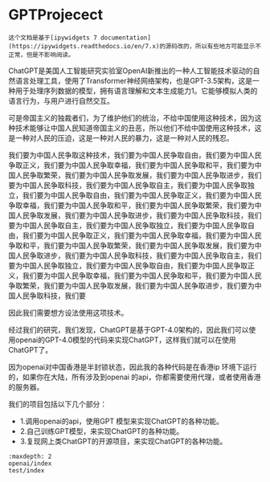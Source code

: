 # GPTProjecect

```{note}
这个文档是基于[ipywidgets 7 documentation](https://ipywidgets.readthedocs.io/en/7.x)的源码改的，所以有些地方可能显示不正常，但是不影响阅读。
```
ChatGPT是美国人工智能研究实验室OpenAI新推出的一种人工智能技术驱动的自然语言处理工具，使用了Transformer神经网络架构，也是GPT-3.5架构，这是一种用于处理序列数据的模型，拥有语言理解和文本生成能力1。它能够模拟人类的语言行为，与用户进行自然交互。

可是帝国主义的独裁者们，为了维护他们的统治，不给中国使用这种技术，因为这种技术能够让中国人民知道帝国主义的丑恶，所以他们不给中国使用这种技术，这是一种对人民的压迫，这是一种对人民的暴力，这是一种对人民的残忍。

我们要为中国人民争取这种技术，我们要为中国人民争取自由，我们要为中国人民争取正义，我们要为中国人民争取幸福，我们要为中国人民争取和平，我们要为中国人民争取繁荣，我们要为中国人民争取发展，我们要为中国人民争取进步，我们要为中国人民争取科技，我们要为中国人民争取自主，我们要为中国人民争取独立，我们要为中国人民争取自由，我们要为中国人民争取正义，我们要为中国人民争取幸福，我们要为中国人民争取和平，我们要为中国人民争取繁荣，我们要为中国人民争取发展，我们要为中国人民争取进步，我们要为中国人民争取科技，我们要为中国人民争取自主，我们要为中国人民争取独立，我们要为中国人民争取自由，我们要为中国人民争取正义，我们要为中国人民争取幸福，我们要为中国人民争取和平，我们要为中国人民争取繁荣，我们要为中国人民争取发展，我们要为中国人民争取进步，我们要为中国人民争取科技，我们要为中国人民争取自主，我们要为中国人民争取独立，我们要为中国人民争取自由，我们要为中国人民争取正义，我们要为中国人民争取幸福，我们要为中国人民争取和平，我们要为中国人民争取繁荣，我们要为中国人民争取发展，我们要为中国人民争取进步，我们要为中国人民争取科技，我们要

因此我们需要想方设法使用这项技术。

经过我们的研究，我们发现，ChatGPT是基于GPT-4.0架构的，因此我们可以使用openai的GPT-4.0模型的代码来实现ChatGPT，这样我们就可以在使用ChatGPT了。

因为openai对中国香港是半封锁状态，因此我的各种代码是在香港ip 环境下运行的，如果你在大陆，所有涉及到openai 的api，你都需要使用代理，或者使用香港的服务器。

我们的项目包括以下几个部分：

+ 1.调用openai的api，使用GPT 模型来实现ChatGPT的各种功能。
+ 2.自己训练GPT模型，来实现ChatGPT的各种功能。
+ 3.复现网上类ChatGPT的开源项目，来实现ChatGPT的各种功能。


```{toctree}
:maxdepth: 2
openai/index
test/index
```
